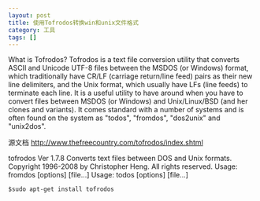 ```yaml
---
layout: post
title: 使用Tofrodos转换win和unix文件格式
category: 工具
tags: []
---
```


What is Tofrodos?
Tofrodos is a text file conversion utility that converts ASCII and Unicode UTF-8 files between the MSDOS (or Windows) format, which traditionally have CR/LF (carriage return/line feed) pairs as their new line delimiters, and the Unix format, which usually have LFs (line feeds) to terminate each line.
It is a useful utility to have around when you have to convert files between MSDOS (or Windows) and Unix/Linux/BSD (and her clones and variants). It comes standard with a number of systems and is often found on the system as "todos", "fromdos", "dos2unix" and "unix2dos".

源文档 <http://www.thefreecountry.com/tofrodos/index.shtml>


tofrodos Ver 1.7.8 Converts text files between DOS and Unix formats.
Copyright 1996-2008 by Christopher Heng. All rights reserved.
Usage: fromdos [options] [file...]
Usage: todos [options] [file...]

`$sudo apt-get install tofrodos`
